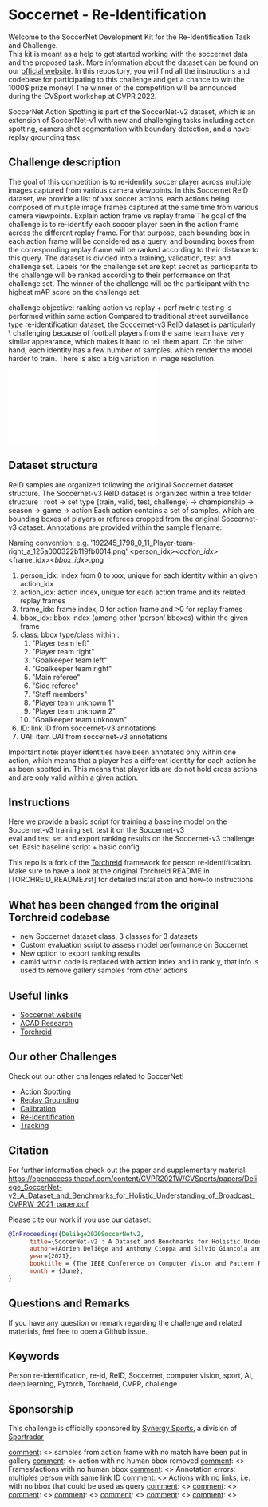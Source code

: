 # Soccernet - Re-Identification
Welcome to the SoccerNet Development Kit for the Re-Identification Task and Challenge. \
This kit is meant as a help to get started working with the soccernet data and the proposed task. 
More information about the dataset can be found on our [official website](https://soccer-net.org/).
In this repository, you will find all the instructions and codebase for participating to this challenge and get a chance to win the 1000$ prize money!
The winner of the competition will be announced during the CVSport workshop at CVPR 2022.

SoccerNet Action Spotting is part of the SoccerNet-v2 dataset, which is an extension of SoccerNet-v1 with new and challenging tasks including
action spotting, camera shot segmentation with boundary detection, and a novel replay grounding task.


## Challenge description
The goal of this competition is to re-identify soccer player across multiple images captured from various camera viewpoints.
In this Soccernet ReID dataset, we provide a list of xxx soccer actions, each actions being composed of multiple image frames captured at the same time from various camera viewpoints.
Explain action frame vs replay frame
The goal of the challenge is to re-identify each soccer player seen in the action frame across the different replay frame.
For that purpose, each bounding box in each action frame will be considered as a query, and bounding boxes from the corresponding replay frame will be ranked according to their distance to this query.
The dataset is divided into a training, validation, test and challenge set.
Labels for the challenge set are kept secret as participants to the challenge will be ranked according to their performance on that challenge set.
The winner of the challenge will be the participant with the highest mAP score on the challenge set. 

challenge objective: ranking action vs replay + perf metric
testing is performed within same action
Compared to traditional street surveillance type re-identification dataset, the Soccernet-v3 ReID dataset is particularly \ 
challenging because of football players from the same team have very similar appearance, which makes it hard to tell them apart.
On the other hand, each identity has a few number of samples, which render the model harder to train.
There is also a big variation in image resolution.

![alt text](projects/soccernet-v3/figures/soccernet-v3-reid-illustration-saved.pdf)


## Dataset structure

ReID samples are organized following the original Soccernet dataset structure.
The Soccernet-v3 ReID dataset is organized within a tree folder structure :
root -> set type {train, valid, test, challenge} -> championship -> season -> game -> action
Each action contains a set of samples, which are bounding boxes of players or referees cropped from the original Soccernet-v3 dataset.
Annotations are provided within the sample filename:

Naming convention:
e.g. '192245_1798_0_11_Player-team-right_a_125a000322b119fb0014.png'
<person_idx>_<action_idx>_<frame_idx>_<bbox_idx>_<class>_<ID>_<UAI>.png

1. person_idx: index from 0 to xxx, unique for each identity within an given action_idx
2. action_idx: action index, unique for each action frame and its related replay frames
3. frame_idx: frame index, 0 for action frame and >0 for replay frames
4. bbox_idx: bbox index (among other 'person' bboxes) within the given frame
5. class: bbox type/class within :
	1. "Player team left"
	2. "Player team right"
	3. "Goalkeeper team left"
	4. "Goalkeeper team right"
	5. "Main referee"
	6. "Side referee"
	7. "Staff members"
	8. "Player team unknown 1"
	9. "Player team unknown 2"
	10.  "Goalkeeper team unknown"
6. ID: link ID from soccernet-v3 annotations
7. UAI: item UAI from soccernet-v3 annotations

Important note: player identities have been annotated only within one action, which means that a player has a
different identity for each action he as been spotted in. This means that player ids are do not hold cross actions and are only valid within a given action.


## Instructions

Here we provide a basic script for training a baseline model on the Soccernet-v3 training set, test it on the Soccernet-v3 \
eval and test set and export ranking results on the Soccernet-v3 challenge set.
Basic baseline script + basic config

This repo is a fork of the [Torchreid](https://github.com/KaiyangZhou/deep-person-reid) framework for person re-identification.
Make sure to have a look at the original Torchreid README in [TORCHREID_README.rst] for detailed installation and how-to instructions.



## What has been changed from the original Torchreid codebase

- new Soccernet dataset class, 3 classes for 3 datasets
- Custom evaluation script to assess model performance on Soccernet
- New option to export ranking results
- camid within code is replaced with action index and in rank.y, that info is used to remove gallery samples from other actions


## Useful links
- [Soccernet website](https://soccer-net.org/)
- [ACAD Research](https://www.youtube.com/channel/UCYkYA7OwnM07Cx78iZ6RHig)
- [Torchreid](https://github.com/KaiyangZhou/deep-person-reid)


## Our other Challenges
Check out our other challenges related to SoccerNet!
- [Action Spotting](https://github.com/SoccerNet/sn-spotting)
- [Replay Grounding](https://github.com/SoccerNet/sn-grounding)
- [Calibration](https://github.com/SoccerNet/sn-calibration)
- [Re-Identification](https://github.com/SoccerNet/sn-reid)
- [Tracking](https://github.com/SoccerNet/sn-tracking)

## Citation

For further information check out the paper and supplementary material:
https://openaccess.thecvf.com/content/CVPR2021W/CVSports/papers/Deliege_SoccerNet-v2_A_Dataset_and_Benchmarks_for_Holistic_Understanding_of_Broadcast_CVPRW_2021_paper.pdf

Please cite our work if you use our dataset:
```bibtex
@InProceedings{Deliège2020SoccerNetv2,
      title={SoccerNet-v2 : A Dataset and Benchmarks for Holistic Understanding of Broadcast Soccer Videos}, 
      author={Adrien Deliège and Anthony Cioppa and Silvio Giancola and Meisam J. Seikavandi and Jacob V. Dueholm and Kamal Nasrollahi and Bernard Ghanem and Thomas B. Moeslund and Marc Van Droogenbroeck},
      year={2021},
      booktitle = {The IEEE Conference on Computer Vision and Pattern Recognition (CVPR) Workshops},
      month = {June},
}
```

## Questions and Remarks
If you have any question or remark regarding the challenge and related materials, feel free to open a Github issue.

## Keywords
Person re-identification, re-id, ReID, Soccernet, computer vision, sport, AI, deep learning, Pytorch, Torchreid, CVPR, challenge

## Sponsorship
This challenge is officially sponsored by [Synergy Sports](https://synergysports.com/), a division of [Sportradar](https://www.sportradar.com/)


[comment]: <> (TODO)
[comment]: <> samples from action frame with no match have been put in gallery
[comment]: <> action with no human bbox removed
[comment]: <> Frames/actions with no human bbox
[comment]: <> Annotation errors: multiples person with same link ID
[comment]: <> Actions with no links, i.e. with no bbox that could be used as query
[comment]: <> 
[comment]: <> 
[comment]: <> 
[comment]: <> 
[comment]: <> 
[comment]: <> 
[comment]: <> 
